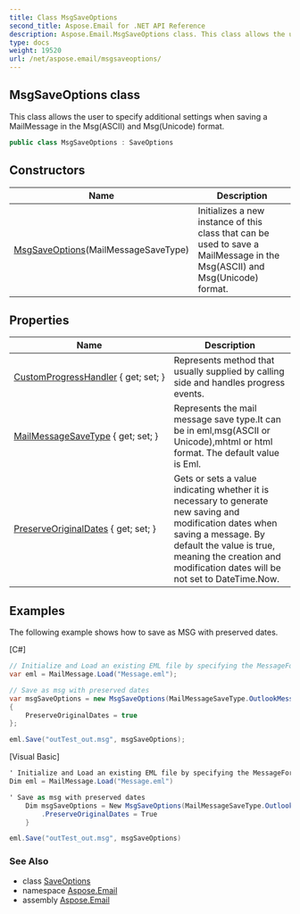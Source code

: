 ```yaml
---
title: Class MsgSaveOptions
second_title: Aspose.Email for .NET API Reference
description: Aspose.Email.MsgSaveOptions class. This class allows the user to specify additional settings when saving a MailMessage in the MsgASCII and MsgUnicode format
type: docs
weight: 19520
url: /net/aspose.email/msgsaveoptions/
---
```

## MsgSaveOptions class

This class allows the user to specify additional settings when saving a MailMessage in the Msg(ASCII) and Msg(Unicode) format.

```csharp
public class MsgSaveOptions : SaveOptions
```

## Constructors

| Name | Description |
| --- | --- |
| [MsgSaveOptions](msgsaveoptions/)(MailMessageSaveType) | Initializes a new instance of this class that can be used to save a MailMessage in the Msg(ASCII) and Msg(Unicode) format. |

## Properties

| Name | Description |
| --- | --- |
| [CustomProgressHandler](../../aspose.email/saveoptions/customprogresshandler/) { get; set; } | Represents method that usually supplied by calling side and handles progress events. |
| [MailMessageSaveType](../../aspose.email/saveoptions/mailmessagesavetype/) { get; set; } | Represents the mail message save type.It can be in eml,msg(ASCII or Unicode),mhtml or html format. The default value is Eml. |
| [PreserveOriginalDates](../../aspose.email/msgsaveoptions/preserveoriginaldates/) { get; set; } | Gets or sets a value indicating whether it is necessary to generate new saving and modification dates when saving a message. By default the value is true, meaning the creation and modification dates will be not set to DateTime.Now. |

## Examples

The following example shows how to save as MSG with preserved dates.

[C#]

```csharp
// Initialize and Load an existing EML file by specifying the MessageFormat
var eml = MailMessage.Load("Message.eml");

// Save as msg with preserved dates
var msgSaveOptions = new MsgSaveOptions(MailMessageSaveType.OutlookMessageFormatUnicode)
{
    PreserveOriginalDates = true
};

eml.Save("outTest_out.msg", msgSaveOptions);
```

[Visual Basic]

```csharp
' Initialize and Load an existing EML file by specifying the MessageFormat
Dim eml = MailMessage.Load("Message.eml")

' Save as msg with preserved dates
    Dim msgSaveOptions = New MsgSaveOptions(MailMessageSaveType.OutlookMessageFormatUnicode) With {
        .PreserveOriginalDates = True
    }

eml.Save("outTest_out.msg", msgSaveOptions)
```

### See Also

* class [SaveOptions](../saveoptions/)
* namespace [Aspose.Email](../../aspose.email/)
* assembly [Aspose.Email](../../)


